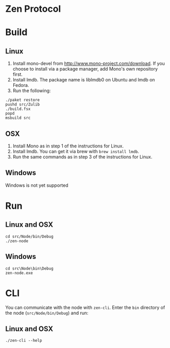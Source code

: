 Zen Protocol 
============

# Build 

## Linux

1. Install mono-devel from http://www.mono-project.com/download. If you choose to install via a package manager, add Mono's own repository first.
2. Install lmdb. The package name is liblmdb0 on Ubuntu and lmdb on Fedora.
3. Run the following:

```
./paket restore
pushd src/Zulib
./build.fsx
popd
msbuild src
```

## OSX

1. Install Mono as in step 1 of the instructions for Linux.
2. Install lmdb. You can get it via brew with `brew install lmdb`.
3. Run the same commands as in step 3 of the instructions for Linux.

## Windows

Windows is not yet supported

# Run

## Linux and OSX

```
cd src/Node/bin/Debug
./zen-node
```

## Windows
```
cd src\Node\bin\Debug
zen-node.exe
```

# CLI

You can communicate with the node with `zen-cli`. Enter the `bin` directory of the node (`src/Node/bin/Debug`) and run: 

## Linux and OSX

```
./zen-cli --help
```

